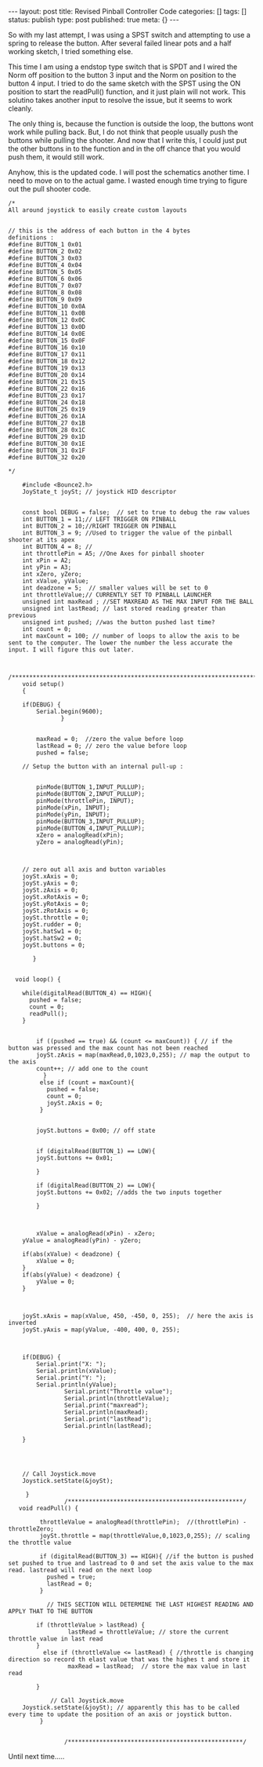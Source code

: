 \--- layout: post title: Revised Pinball Controller Code categories: [] tags:
[] status: publish type: post published: true meta: {} \---

So with my last attempt, I was using a SPST switch and attempting to use a
spring to release the button. After several failed linear pots and a half
working sketch, I tried something else.

This time I am using a endstop type switch that is SPDT and I wired the Norm
off position to the button 3 input and the Norm on position to the button 4
input. I tried to do the same sketch with the SPST using the ON position to
start the readPull() function, and it just plain will not work. This solutino
takes another input to resolve the issue, but it seems to work cleanly.

The only thing is, because the function is outside the loop, the buttons wont
work while pulling back. But, I do not think that people usually push the
buttons while pulling the shooter. And now that I write this, I could just put
the other buttons in to the function and in the off chance that you would push
them, it would still work.

Anyhow, this is the updated code. I will post the schematics another time. I
need to move on to the actual game. I wasted enough time trying to figure out
the pull shooter code.

    
    
    
    /*
    All around joystick to easily create custom layouts 
    
    
    // this is the address of each button in the 4 bytes 
    definitions :
    #define BUTTON_1 0x01
    #define BUTTON_2 0x02
    #define BUTTON_3 0x03
    #define BUTTON_4 0x04
    #define BUTTON_5 0x05
    #define BUTTON_6 0x06
    #define BUTTON_7 0x07
    #define BUTTON_8 0x08
    #define BUTTON_9 0x09
    #define BUTTON_10 0x0A
    #define BUTTON_11 0x0B
    #define BUTTON_12 0x0C
    #define BUTTON_13 0x0D
    #define BUTTON_14 0x0E
    #define BUTTON_15 0x0F
    #define BUTTON_16 0x10
    #define BUTTON_17 0x11
    #define BUTTON_18 0x12
    #define BUTTON_19 0x13
    #define BUTTON_20 0x14
    #define BUTTON_21 0x15
    #define BUTTON_22 0x16
    #define BUTTON_23 0x17
    #define BUTTON_24 0x18
    #define BUTTON_25 0x19
    #define BUTTON_26 0x1A
    #define BUTTON_27 0x1B
    #define BUTTON_28 0x1C
    #define BUTTON_29 0x1D
    #define BUTTON_30 0x1E
    #define BUTTON_31 0x1F
    #define BUTTON_32 0x20
    
    */
    
        #include <Bounce2.h>
        JoyState_t joySt; // joystick HID descriptor
        
        
        const bool DEBUG = false;  // set to true to debug the raw values
        int BUTTON_1 = 11;// LEFT TRIGGER ON PINBALL
        int BUTTON_2 = 10;//RIGHT TRIGGER ON PINBALL
        int BUTTON_3 = 9; //Used to trigger the value of the pinball shooter at its apex
        int BUTTON_4 = 8; //
        int throttlePin = A5; //One Axes for pinball shooter
        int xPin = A2;
        int yPin = A3;
        int xZero, yZero;
        int xValue, yValue;
        int deadzone = 5;  // smaller values will be set to 0
        int throttleValue;// CURRENTLY SET TO PINBALL LAUNCHER
        unsigned int maxRead ; //SET MAXREAD AS THE MAX INPUT FOR THE BALL
        unsigned int lastRead; // last stored reading greater than previous
        unsigned int pushed; //was the button pushed last time?
        int count = 0;
        int maxCount = 100; // number of loops to allow the axis to be sent to the computer. The lower the number the less accurate the input. I will figure this out later.
    
    
    
    /**************************************************************************************/
        void setup()
        {
    
        if(DEBUG) {
            Serial.begin(9600);
                   }
        
    
            maxRead = 0;  //zero the value before loop
            lastRead = 0; // zero the value before loop
            pushed = false;
         
        // Setup the button with an internal pull-up :
      
      
            pinMode(BUTTON_1,INPUT_PULLUP); 
            pinMode(BUTTON_2,INPUT_PULLUP);
            pinMode(throttlePin, INPUT);
            pinMode(xPin, INPUT);
            pinMode(yPin, INPUT);
            pinMode(BUTTON_3,INPUT_PULLUP); 
            pinMode(BUTTON_4,INPUT_PULLUP);     
            xZero = analogRead(xPin);
            yZero = analogRead(yPin);
           
        
    
        // zero out all axis and button variables 
        joySt.xAxis = 0;
        joySt.yAxis = 0;
        joySt.zAxis = 0;
        joySt.xRotAxis = 0;
        joySt.yRotAxis = 0;
        joySt.zRotAxis = 0;
        joySt.throttle = 0;
        joySt.rudder = 0;
        joySt.hatSw1 = 0;
        joySt.hatSw2 = 0;
        joySt.buttons = 0;
    
           }
    
    
      void loop() {
              
        while(digitalRead(BUTTON_4) == HIGH){
          pushed = false;
          count = 0;   
          readPull();
        }
            
            
            if ((pushed == true) && (count <= maxCount)) { // if the button was pressed and the max count has not been reached
            joySt.zAxis = map(maxRead,0,1023,0,255); // map the output to the axis
            count++; // add one to the count
              }
             else if (count = maxCount){
               pushed = false;
               count = 0;
               joySt.zAxis = 0;
             }       
    
    
            joySt.buttons = 0x00; // off state
            
            
            if (digitalRead(BUTTON_1) == LOW){
            joySt.buttons += 0x01;
            
            }
            
            if (digitalRead(BUTTON_2) == LOW){
            joySt.buttons += 0x02; //adds the two inputs together
           
            }
            
    
    
            xValue = analogRead(xPin) - xZero;
        yValue = analogRead(yPin) - yZero;
    
        if(abs(xValue) < deadzone) {
            xValue = 0;
        }
        if(abs(yValue) < deadzone) {
            yValue = 0;
        }
    
        
    
        joySt.xAxis = map(xValue, 450, -450, 0, 255);  // here the axis is inverted
        joySt.yAxis = map(yValue, -400, 400, 0, 255);
    
            
            
        if(DEBUG) {
            Serial.print("X: ");
            Serial.println(xValue);
            Serial.print("Y: ");
            Serial.println(yValue);
                    Serial.print("Throttle value");
                    Serial.println(throttleValue);
                    Serial.print("maxread");
                    Serial.println(maxRead);
                    Serial.print("lastRead");
                    Serial.println(lastRead);
                    
        }
    
    
    
    
        // Call Joystick.move
        Joystick.setState(&joySt);
    
         }
                    /**************************************************/
       void readPull() {
         
             throttleValue = analogRead(throttlePin);  //(throttlePin) - throttleZero;
             joySt.throttle = map(throttleValue,0,1023,0,255); // scaling the throttle value      
      
             if (digitalRead(BUTTON_3) == HIGH){ //if the button is pushed set pushed to true and lastread to 0 and set the axis value to the max read. lastread will read on the next loop
               pushed = true;  
               lastRead = 0;
             }
               
               // THIS SECTION WILL DETERMINE THE LAST HIGHEST READING AND APPLY THAT TO THE BUTTON 
            
            if (throttleValue > lastRead) {
                     lastRead = throttleValue; // store the current throttle value in last read
            }
              else if (throttleValue <= lastRead) { //throttle is changing direction so record th elast value that was the highes t and store it 
                     maxRead = lastRead;  // store the max value in last read
                  
            }
            
                // Call Joystick.move
        Joystick.setState(&joySt); // apparently this has to be called every time to update the position of an axis or joystick button. 
             }
    
       
                    /**************************************************/

Until next time.....

